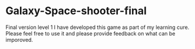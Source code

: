 # Galaxy-Space-shooter-final
Final version level 1
I have developed this game as part of my learning cure.
Please feel free to use it and please provide feedback on what can be imporoved.
